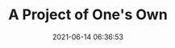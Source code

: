 ---
date: 2021-06-14 06:36:53
link:
  source: pocket
  source_url: https://getpocket.com
  text: A Project of One's Own
  url: http://paulgraham.com/own.html
source: pocket
syndicated:
- type: pocket
  url: http://paulgraham.com/own.html
- type: mastodon
  url: https://mastodon.technology/users/roytang/statuses/106407712039634034
- type: twitter
  url: https://twitter.com/roytang/status/1404327882701172742/
title: A Project of One's Own
---